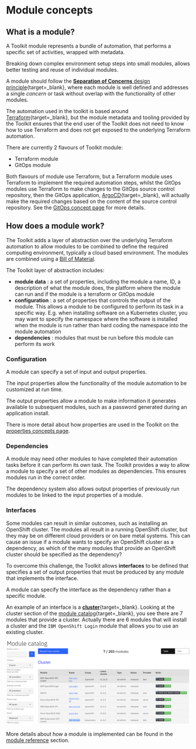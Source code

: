 # Module concepts

## What is a module?

A Toolkit module represents a bundle of automation, that performs a specific set of activities, wrapped with metadata.

Breaking down complex environment setup steps into small modules, allows better testing and reuse of individual modules.  

A module should follow the [**Separation of Concerns** design principle](https://en.wikipedia.org/wiki/Separation_of_concerns){target=_blank}, where each module is well defined and addresses a single *concern* or task without overlap with the functionality of other modules.

The automation used in the toolkit is based around [Terraform](https://www.terraform.io){target=_blank}, but the module metadata and tooling provided by the Toolkit ensures that the end user of the Toolkit does not need to know how to use Terraform and does not get exposed to the underlying Terraform automation.

There are currently 2 flavours of Toolkit module:

-   Terraform module
-   GitOps module

Both flavours of module use Terraform, but a Terraform module uses Terraform to implement the required automation steps, whilst the GitOps modules use Terraform to make changes to the GitOps source control repository, then the GitOps application, [ArgoCD](https://argo-cd.readthedocs.io){target=_blank}, will actually make the required changes based on the content of the source control repository.  See the [GitOps concept page](gitops.md) for more details.

## How does a module work?

The Toolkit adds a layer of abstraction over the underlying Terraform automation to allow modules to be combined to define the required computing environment, typically a cloud based environment.  The modules are combined using a [Bill of Material](bom.md).

The Toolkit layer of abstraction includes:

-   **module data** : a set of properties, including the module a name, ID, a description of what the module does, the platform where the module can run and if the module is a terraform or GitOps module
-   **configuration** : a set of properties that controls the output of the module.  This allows a module to be configured to perform its task in a specific way.  E.g. when installing software on a Kubernetes cluster, you may want to specify the namespace where the software is installed when the module is run rather than hard coding the namespace into the module automation
-   **dependencies** : modules that must be run before this module can perform its work

### Configuration

A module can specify a set of input and output properties.  

The input properties allow the functionality of the module automation to be customized at run time.

The output properties allow a module to make information it generates available to subsequent modules, such as a password generated during an application install.

There is more detail about how properties are used in the Toolkit on the [properties concepts page](variables.md).

### Dependencies

A module may need other modules to have completed their automation tasks before it can perform its own task.  The Toolkit provides a way to allow a module to specify a set of other modules as dependencies.  This ensures modules run in the correct order.  

The dependency system also allows output properties of previously run modules to be linked to the input properties of a module.

### Interfaces

Some modules can result in similar outcomes, such as installing an OpenShift cluster.  The modules all result in a running OpenShift cluster, but they may be on different cloud providers or on bare metal systems.  This can cause an issue if a module wants to specify an OpenShift cluster as a dependency, as which of the many modules that provide an OpenShift cluster should be specified as the dependency?

To overcome this challenge, the Toolkit allows **interfaces** to be defined that specifies a set of output properties that must be produced by any module that implements the interface.

A module can specify the interface as the dependency rather than a specific module.

An example of an interface is a [**cluster**](https://github.com/cloud-native-toolkit/software-everywhere/blob/main/interfaces/cluster.yaml){target=_blank}.  Looking at the cluster section of the [module catalog](https://modules.cloudnativetoolkit.dev){target=_blank}, you see there are 7 modules that provide a cluster.  Actually there are 6 modules that will install a cluster and the `IBM OpenShift Login` module that allows you to use an existing cluster.

![Cluster category of Module Catalog](images/cluster_catalog.png)

More details about how a module is implemented can be found in the [module reference](../reference/module.md) section.
